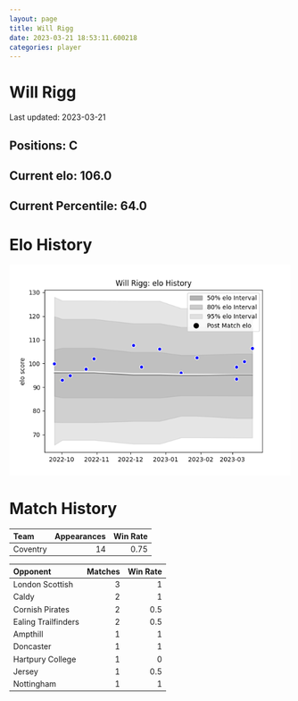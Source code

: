```yaml
---  
layout: page  
title: Will Rigg  
date: 2023-03-21 18:53:11.600218  
categories: player  
---
```

# Will Rigg


Last updated: 2023-03-21
## Positions: C

## Current elo: 106.0

## Current Percentile: 64.0

# Elo History


![elo history](history_WillRigg.png)
# Match History


| Team     |   Appearances |   Win Rate |
|:---------|--------------:|-----------:|
| Coventry |            14 |       0.75 |

| Opponent            |   Matches |   Win Rate |
|:--------------------|----------:|-----------:|
| London Scottish     |         3 |        1   |
| Caldy               |         2 |        1   |
| Cornish Pirates     |         2 |        0.5 |
| Ealing Trailfinders |         2 |        0.5 |
| Ampthill            |         1 |        1   |
| Doncaster           |         1 |        1   |
| Hartpury College    |         1 |        0   |
| Jersey              |         1 |        0.5 |
| Nottingham          |         1 |        1   |